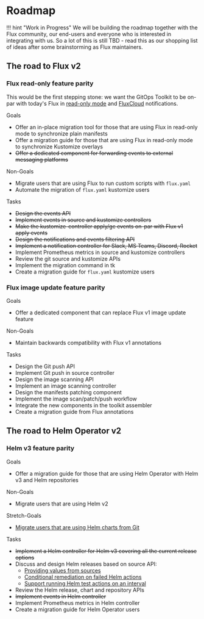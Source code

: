 # Roadmap

!!! hint "Work in Progress"
    We will be building the roadmap together with the Flux community,
    our end-users and everyone who is interested in integrating with us.
    So a lot of this is still TBD - read this as our shopping list of
    ideas after some brainstorming as Flux maintainers.

## The road to Flux v2

### Flux read-only feature parity

This would be the first stepping stone: we want the GitOps Toolkit to be on-par with today's Flux in
[read-only mode](https://github.com/fluxcd/flux/blob/master/docs/faq.md#can-i-run-flux-with-readonly-git-access)
and [FluxCloud](https://github.com/justinbarrick/fluxcloud) notifications.

Goals

- Offer an in-place migration tool for those that are using Flux in read-only mode to synchronize plain manifests
- Offer a migration guide for those that are using Flux in read-only mode to synchronize Kustomize overlays
- ~~Offer a dedicated component for forwarding events to external messaging platforms~~

Non-Goals

- Migrate users that are using Flux to run custom scripts with `flux.yaml`
- Automate the migration of `flux.yaml` kustomize users

Tasks

- ~~Design the events API~~
- ~~Implement events in source and kustomize controllers~~
- ~~Make the kustomize-controller apply/gc events on-par with Flux v1 apply events~~
- ~~Design the notifications and events filtering API~~
- ~~Implement a notification controller for Slack, MS Teams, Discord, Rocket~~
- Implement Prometheus metrics in source and kustomize controllers
- Review the git source and kustomize APIs
- Implement the migration command in tk
- Create a migration guide for `flux.yaml` kustomize users

### Flux image update feature parity

Goals

- Offer a dedicated component that can replace Flux v1 image update feature

Non-Goals

- Maintain backwards compatibility with Flux v1 annotations

Tasks

- Design the Git push API
- Implement Git push in source controller
- Design the image scanning API
- Implement an image scanning controller
- Design the manifests patching component
- Implement the image scan/patch/push workflow
- Integrate the new components in the toolkit assembler
- Create a migration guide from Flux annotations

## The road to Helm Operator v2

### Helm v3 feature parity

Goals

- Offer a migration guide for those that are using Helm Operator with Helm v3 and Helm repositories

Non-Goals

- Migrate users that are using Helm v2

Stretch-Goals

- [Migrate users that are using Helm charts from Git](https://github.com/fluxcd/toolkit/discussions/75#discussioncomment-38589)

Tasks

- ~~Implement a Helm controller for Helm v3 covering all the current release options~~
- Discuss and design Helm releases based on source API:
  + [Providing values from sources](https://github.com/fluxcd/toolkit/discussions/100)
  + [Conditional remediation on failed Helm actions](https://github.com/fluxcd/toolkit/discussions/102)
  + [Support running Helm test actions on an interval](https://github.com/fluxcd/toolkit/discussions/103)
- Review the Helm release, chart and repository APIs
- ~~Implement events in Helm controller~~
- Implement Prometheus metrics in Helm controller
- Create a migration guide for Helm Operator users
